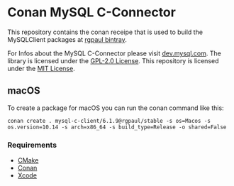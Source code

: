 # Conan MySQL C-Connector

This repository contains the conan receipe that is used to build the MySQLClient packages at [rgpaul bintray](https://bintray.com/manromen/rgpaul).

For Infos about the MySQL C-Connector please visit [dev.mysql.com](https://dev.mysql.com/downloads/connector/c/).
The library is licensed under the [GPL-2.0 License](http://www.gnu.org/licenses/old-licenses/gpl-2.0.html).
This repository is licensed under the [MIT License](LICENSE).

## macOS

To create a package for macOS you can run the conan command like this:

`conan create . mysql-c-client/6.1.9@rgpaul/stable -s os=Macos -s os.version=10.14 -s arch=x86_64 -s build_type=Release -o shared=False`

### Requirements

* [CMake](https://cmake.org/)
* [Conan](https://conan.io/)
* [Xcode](https://developer.apple.com/xcode/)
